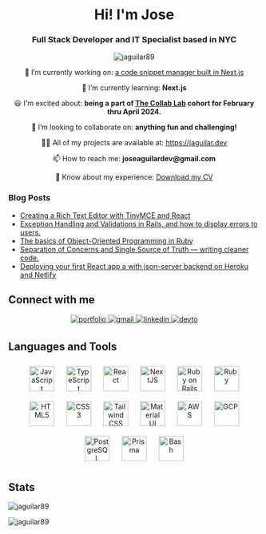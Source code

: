 <h1 align="center">Hi! I'm Jose</h1>
<h3 align="center">Full Stack Developer and IT Specialist based in NYC</h3>

<p align="center"> <img src="https://komarev.com/ghpvc/?username=jaguilar89&label=Profile%20views&color=0e75b6&style=flat" alt="jaguilar89" /> </p>

<p align="center">🔭 I’m currently working on: <a href="https://github.com/jaguilar89/code-snippet-manager">a code snippet manager built in Next.js</a></p>
<p align="center">🌱 I’m currently learning: <strong>Next.js</strong></p>
<p align="center">😃 I'm excited about: <strong>being a part of <a href="https://the-collab-lab.codes/">The Collab Lab</a> cohort for February thru April 2024. </strong>
<p align="center">👯 I’m looking to collaborate on: <strong>anything fun and challenging!</strong></p>
<p align="center">👨‍💻 All of my projects are available at: <a href="https://jaguilar.dev">https://jaguilar.dev</a></p>
<p align="center">📫 How to reach me: <strong>joseaguilardev@gmail.com</strong></p>
<p align="center">📄 Know about my experience: <a href="https://www.jaguilar.dev/documents/Jose Aguilar_CV_02_2024.pdf">Download my CV</a></p>

### Blog Posts
<!-- BLOG-POST-LIST:START -->
- [Creating a Rich Text Editor with TinyMCE and React](https://dev.to/jaguilar89/creating-a-rich-text-editor-with-tinymce-and-react-3gdf)
- [Exception Handling and Validations in Rails, and how to display errors to users.](https://dev.to/jaguilar89/exception-handling-and-validations-in-rails-and-how-to-display-errors-to-users-505l)
- [The basics of Object-Oriented Programming in Ruby](https://dev.to/jaguilar89/the-basics-of-object-oriented-programming-in-ruby-2p9)
- [Separation of Concerns and Single Source of Truth — writing cleaner code.](https://dev.to/jaguilar89/separation-of-concerns-and-single-source-of-truth-writing-cleaner-code-oo6)
- [Deploying your first React app a with json-server backend on Heroku and Netlify](https://dev.to/jaguilar89/deploying-your-first-react-app-a-with-json-server-backend-on-heroku-and-netlify-anj)
<!-- BLOG-POST-LIST:END -->

## Connect with me  
<div align="center">
<a href="https://jaguilar.dev" target="_blank">
<img src=https://img.shields.io/badge/Portfolio-%23000000.svg?style=for-the-badge&logo=firefox&logoColor=#FF7139 alt=portfolio style="margin-bottom: 5px;" />
</a>
<a href="mailto:joseaguilardev@gmail.com" target="_blank">
<img src=https://img.shields.io/badge/Gmail-D14836?style=for-the-badge&logo=gmail&logoColor=white alt=gmail style="margin-bottom: 5px;" />
</a>
<a href="https://linkedin.com/in/jaguilar89" target="_blank">
<img src=https://img.shields.io/badge/linkedin-%231E77B5.svg?&style=for-the-badge&logo=linkedin&logoColor=white alt=linkedin style="margin-bottom: 5px;" />
</a> 
<a href="https://dev.to/jaguilar89" target="_blank">
<img src=https://img.shields.io/badge/dev.to-%2308090A.svg?&style=for-the-badge&logo=dev.to&logoColor=white alt=devto style="margin-bottom: 5px;" />
</a>
</div>  

## Languages and Tools  
<div align="center">  
<a href="https://www.javascript.com/" target="_blank"><img style="margin: 10px" src="https://profilinator.rishav.dev/skills-assets/javascript-original.svg" alt="JavaScript" height="50" /></a>  
<a href="https://www.typescriptlang.org/" target="_blank"><img style="margin: 10px" src="https://profilinator.rishav.dev/skills-assets/typescript-original.svg" alt="TypeScript" height="50" /></a>  
<a href="https://reactjs.org/" target="_blank"><img style="margin: 10px" src="https://profilinator.rishav.dev/skills-assets/react-original-wordmark.svg" alt="React" height="50" /></a>  
<a href="https://nextjs.org/" target="_blank"><img style="margin: 10px" src="https://profilinator.rishav.dev/skills-assets/nextjs.png" alt="NextJS" height="50" /></a>  
<a href="https://rubyonrails.org/" target="_blank"><img style="margin: 10px" src="https://profilinator.rishav.dev/skills-assets/rails-original-wordmark.svg" alt="Ruby on Rails" height="50" /></a>  
<a href="https://www.ruby-lang.org/en/" target="_blank"><img style="margin: 10px" src="https://profilinator.rishav.dev/skills-assets/ruby-original-wordmark.svg" alt="Ruby" height="50" /></a>  
<a href="https://en.wikipedia.org/wiki/HTML5" target="_blank"><img style="margin: 10px" src="https://profilinator.rishav.dev/skills-assets/html5-original-wordmark.svg" alt="HTML5" height="50" /></a>  
<a href="https://www.w3schools.com/css/" target="_blank"><img style="margin: 10px" src="https://profilinator.rishav.dev/skills-assets/css3-original-wordmark.svg" alt="CSS3" height="50" /></a>  
<a href="https://www.tailwindcss.com/" target="_blank"><img style="margin: 10px" src="https://profilinator.rishav.dev/skills-assets/tailwindcss.svg" alt="Tailwind CSS" height="50" /></a>  
<a href="https://mui.com/" target="_blank"><img style="margin: 10px" src="https://profilinator.rishav.dev/skills-assets/mui.png" alt="Material UI" height="50" /></a>  
<a href="https://aws.amazon.com/" target="_blank"><img style="margin: 10px" src="https://profilinator.rishav.dev/skills-assets/amazonwebservices-original-wordmark.svg" alt="AWS" height="50" /></a>  
<a href="https://cloud.google.com/" target="_blank"><img style="margin: 10px" src="https://profilinator.rishav.dev/skills-assets/google_cloud-icon.svg" alt="GCP" height="50" /></a>  
<a href="https://www.postgresql.org/" target="_blank"><img style="margin: 10px" src="https://profilinator.rishav.dev/skills-assets/postgresql-original-wordmark.svg" alt="PostgreSQL" height="50" /></a>  
<a href="https://www.prisma.io/" target="_blank"><img style="margin: 10px" src="https://profilinator.rishav.dev/skills-assets/prisma.png" alt="Prisma" height="50" /></a>  
<a href="https://www.gnu.org/software/bash/" target="_blank"><img style="margin: 10px" src="https://profilinator.rishav.dev/skills-assets/gnu_bash-icon.svg" alt="Bash" height="50" /></a>  
</div>  

## Stats
<p><img align="center" src="https://github-readme-stats.vercel.app/api/top-langs?username=jaguilar89&show_icons=true&theme=dark&title_color=1f6feb&text_color=484f58&locale=en&layout=compact" alt="jaguilar89" /></p>

<p><img align="center" src="https://github-readme-streak-stats.herokuapp.com/?user=jaguilar89&theme=dark" alt="jaguilar89" /></p>
